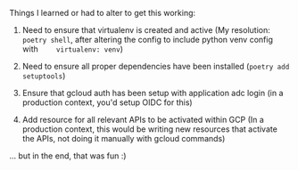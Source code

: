 Things I learned or had to alter to get this working: 
1) Need to ensure that virtualenv is created and active (My resolution: `poetry shell`, after altering the config to include python venv config with `    virtualenv: venv`)

2) Need to ensure all proper dependencies have been installed (`poetry add setuptools`)

3) Ensure that gcloud auth has been setup with application adc login (in a production context, you'd setup OIDC for this)

4) Add resource for all relevant APIs to be activated within GCP (In a production context, this would be writing new resources that activate the APIs, not doing it manually with gcloud commands)

... but in the end, that was fun :) 